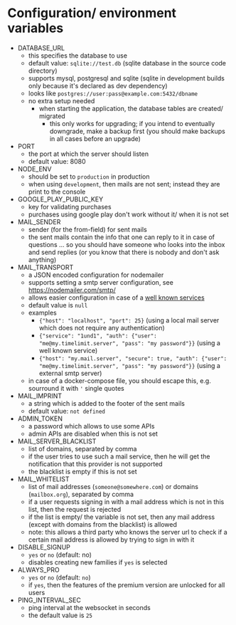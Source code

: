 # Configuration/ environment variables

- DATABASE_URL
  - this specifies the database to use
  - default value: ``sqlite://test.db`` (sqlite database in the source code directory)
  - supports mysql, postgresql and sqlite (sqlite in development builds only because it's declared as dev dependency)
  - looks like ``postgres://user:pass@example.com:5432/dbname``
  - no extra setup needed
      - when starting the application, the database tables are created/ migrated
        - this only works for upgrading; if you intend to eventually downgrade, make a backup first (you should make backups in all cases before an upgrade)
- PORT
  - the port at which the server should listen
  - default value: 8080
- NODE_ENV
  - should be set to ``production`` in production
  - when using ``development``, then mails are not sent; instead they are print to the console
- GOOGLE_PLAY_PUBLIC_KEY
  - key for validating purchases
  - purchases using google play don't work without it/ when it is not set
- MAIL_SENDER
  - sender (for the from-field) for sent mails
  - the sent mails contain the info that one can reply to it in case of questions ... so you should have someone who looks into the inbox and send replies (or you know that there is nobody and don't ask anything)
- MAIL_TRANSPORT
  - a JSON encoded configuration for nodemailer
  - supports setting a smtp server configuration, see <https://nodemailer.com/smtp/>
  - allows easier configuration in case of a [well known services](https://nodemailer.com/smtp/well-known/)
  - default value is ``null``
  - examples
    - ``{"host": "localhost", "port": 25}`` (using a local mail server which does not require any authentication)
    - ``{"service": "1und1", "auth": {"user": "me@my.timelimit.server", "pass": "my password"}}`` (using a well known service)
    - ``{"host": "my.mail.server", "secure": true, "auth": {"user": "me@my.timelimit.server", "pass": "my password"}}`` (using a external smtp server)
  - in case of a docker-compose file, you should escape this, e.g. sourround it with ``'`` single quotes
- MAIL_IMPRINT
  - a string which is added to the footer of the sent mails
  - default value: ``not defined``
- ADMIN_TOKEN
  - a password which allows to use some APIs
  - admin APIs are disabled when this is not set
- MAIL_SERVER_BLACKLIST
  - list of domains, separated by comma
  - if the user tries to use such a mail service, then he will get the notification that this provider is not supported
  - the blacklist is empty if this is not set
- MAIL_WHITELIST
  - list of mail addresses (``someone@somewhere.com``) or domains (``mailbox.org``), separated by comma
  - if a user requests signing in with a mail address which is not in this list, then the request is rejected
  - if the list is empty/ the variable is not set, then any mail address (except with domains from the blacklist) is allowed
  - note: this allows a third party who knows the server url to check if a certain mail address is allowed by trying to sign in with it
- DISABLE_SIGNUP
  - ``yes`` or ``no`` (default: no)
  - disables creating new families if ``yes`` is selected
- ALWAYS_PRO
  - ``yes`` or ``no`` (default: ``no``)
  - if ``yes``, then the features of the premium version are unlocked for all users
- PING_INTERVAL_SEC
  - ping interval at the websocket in seconds
  - the default value is ``25``
